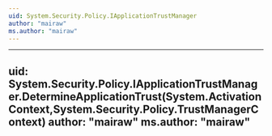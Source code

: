```yaml
---
uid: System.Security.Policy.IApplicationTrustManager
author: "mairaw"
ms.author: "mairaw"
---
```


---
uid: System.Security.Policy.IApplicationTrustManager.DetermineApplicationTrust(System.ActivationContext,System.Security.Policy.TrustManagerContext)
author: "mairaw"
ms.author: "mairaw"
---
